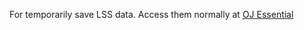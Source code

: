 For temporarily save LSS data. Access them normally at [OJ Essential](https://betaoj.hellholestudios.top/HellOJ/index.jsp)

